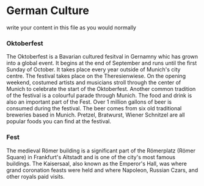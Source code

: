 <h1>German Culture</h1>
<p>write your content in this file as you would normally</p>


<div class="row">
<div class="col-sm-6">
<h3>Oktoberfest</h3>
<p> The Oktoberfest is a Bavarian cultured fesitval in Gernamny whic has grown into a global event. It begins at the end of September and runs until the first Sunday of October. It takes place every year outside of Munich's city centre. The festival takes place on the Theresienwiese. On the opening weekend, costumed artists and musicians stroll through the center of Munich to celebrate the start of the Oktoberfest. Another common tradition of the festival is a colourful parade through Munich. The food and drink is also an important part of the Fest. Over 1 million gallons of beer is consumed during the festival. The beer comes from six old traditional breweries based in Munich. Pretzel, Bratwurst, Wiener Schnitzel are all popular foods you can find at the festival. 
</p>
</div>

<div class="col-sm-6">
<h3>Fest</h3> 
<p>The medieval Römer building is a significant part of the Römerplatz (Römer Square) in Frankfurt's Altstadt and is one of the city's most famous buildings. The Kaisersaal, also known as the Emperor's Hall, was where grand coronation feasts were held and where Napoleon, Russian Czars, and other royals paid visits.
</p>
</div>
